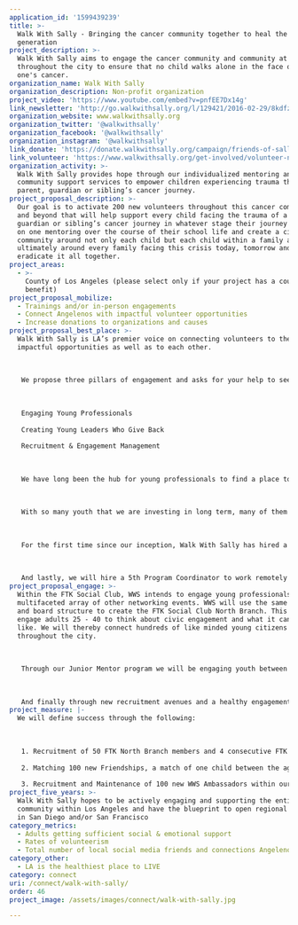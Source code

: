 ```yaml
---
application_id: '1599439239'
title: >-
  Walk With Sally - Bringing the cancer community together to heal the next
  generation
project_description: >-
  Walk With Sally aims to engage the cancer community and community at large
  throughout the city to ensure that no child walks alone in the face of a loved
  one's cancer.
organization_name: Walk With Sally
organization_description: Non-profit organization
project_video: 'https://www.youtube.com/embed?v=pnfEE7Dx14g'
link_newsletter: 'http://go.walkwithsally.org/l/129421/2016-02-29/8kdfz'
organization_website: www.walkwithsally.org
organization_twitter: '@walkwithsally'
organization_facebook: '@walkwithsally'
organization_instagram: '@walkwithsally'
link_donate: 'https://donate.walkwithsally.org/campaign/friends-of-sally/c102536'
link_volunteer: 'https://www.walkwithsally.org/get-involved/volunteer-now/'
organization_activity: >-
  Walk With Sally provides hope through our individualized mentoring and
  community support services to empower children experiencing trauma through a
  parent, guardian or sibling’s cancer journey.
project_proposal_description: >-
  Our goal is to activate 200 new volunteers throughout this cancer community
  and beyond that will help support every child facing the trauma of a parent,
  guardian or sibling’s cancer journey in whatever stage their journey with one
  on one mentoring over the course of their school life and create a circle of
  community around not only each child but each child within a family and
  ultimately around every family facing this crisis today, tomorrow and until we
  eradicate it all together.
project_areas:
  - >-
    County of Los Angeles (please select only if your project has a countywide
    benefit)
project_proposal_mobilize:
  - Trainings and/or in-person engagements
  - Connect Angelenos with impactful volunteer opportunities
  - Increase donations to organizations and causes
project_proposal_best_place: >-
  Walk With Sally is LA’s premier voice on connecting volunteers to the most
  impactful opportunities as well as to each other.
   
   
   
   We propose three pillars of engagement and asks for your help to see them grow across the city!
   
   
   
   Engaging Young Professionals
   
   Creating Young Leaders Who Give Back
   
   Recruitment & Engagement Management
   
   
   
   We have long been the hub for young professionals to find a place to give back while connecting to a network of like-minded individuals. With the new FTK Social Club or our For The Kids Young and Young at heart professionals group that was recently formalized, we have created a community service platform in which these young volunteers can give of themselves and become a resource for other young professionals as well as the organization as a whole. Membership in FTK requires a minimum of 15 hours of volunteer service to WWS within the year and in exchange they receive networking events and speaker series aimed at the issues they care most about. They have their own governing board and create their own content and events! It is a unique formula that crosses all ages and creates a regular stream of volunteers for the organization. With this working model, we aim to replicate FTK in another part of the city.
   
   
   
   With so many youth that we are investing in long term, many of them find are looking for something that can help guide them into secondary education and civic engagement. WWS heard the call and created our Junior Mentors Program, Mentees ages 14 — 17 that are ready to begin their path towards volunteerism and leadership. This group also agrees to a certain amount of minimum volunteer hours at WWS’s Friendship Activities or Fundraisers and in return they receive curated content from Advisory Board, FTK and other resources as well as special opportunities and a chance at not only WWS’s Fred’ Future Young Leaders Scholarship but also other community scholarships within our Hub of resources.
   
   
   
   For the first time since our inception, Walk With Sally has hired a Volunteer Recruitment and Manager to specifically create the pathways to engagement for prospective volunteers through Walk With Sally. While the pathway to find our beneficiaries is predominantly and clearly 85% through our schools, the one to find the many mentors we need to fulfill the need in the city is not. Therefore, this person’s responsibilities include searching for opportunities to find and recruit not only WWS mentors but also WWS Ambassadors that can help WWS leverage growth much faster than we can relying solely on our own internal resources by attending Outreach events when a staff person cannot, or volunteering for one of our special events committees, or Friendship Activities where they are able to interact directly with our Mentees.
   
   
   
   And lastly, we will hire a 5th Program Coordinator to work remotely and along side our current Program Dept. in order to expand these as well as our mentoring program throughout DTLA, East LA, The Valley, Pasadena and beyond
project_proposal_engage: >-
  Within the FTK Social Club, WWS intends to engage young professionals within a
  multifaceted array of other networking events. WWS will use the same bylaws
  and board structure to create the FTK Social Club North Branch. This will
  engage adults 25 - 40 to think about civic engagement and what it can look
  like. We will thereby connect hundreds of like minded young citizens
  throughout the city.
   
   
   
   Through our Junior Mentor program we will be engaging youth between the ages of 14-17 impacted by a parent, guardian or sibling's cancer not only through their own one on one mentoring but also through a series of volunteer activities. In addition, we will be exposing them to opportunities, bonding them closer to each other, and training them to be leaders within our city.
   
   
   
   And finally through new recruitment avenues and a healthy engagement system we will be connecting volunteers of all ages and paths of life with each other and with the children who need them, in every corner of LA!
project_measure: |-
  We will define success through the following:
   
   
   
   1. Recruitment of 50 FTK North Branch members and 4 consecutive FTK events
   
   2. Matching 100 new Friendships, a match of one child between the ages of 7 -17 and one adult who has experienced the trauma of cancer within the areas outlined.
   
   3. Recruitment and Maintenance of 100 new WWS Ambassadors within our database for all outreach and fundraising events.
project_five_years: >-
  Walk With Sally hopes to be actively engaging and supporting the entire cancer
  community within Los Angeles and have the blueprint to open regional offices
  in San Diego and/or San Francisco
category_metrics:
  - Adults getting sufficient social & emotional support
  - Rates of volunteerism
  - Total number of local social media friends and connections Angelenos have
category_other:
  - LA is the healthiest place to LIVE
category: connect
uri: /connect/walk-with-sally/
order: 46
project_image: /assets/images/connect/walk-with-sally.jpg

---
```

